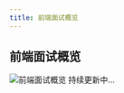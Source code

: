 ```yaml
---
title: 前端面试概览
---
```


## 前端面试概览

![前端面试概览](http://leexiaop.github.io/static/ibadgers/interview/interview.png)
持续更新中...

